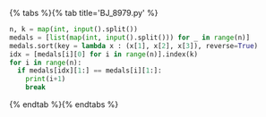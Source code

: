 {% tabs %}{% tab title='BJ_8979.py' %}

```py
n, k = map(int, input().split())
medals = [list(map(int, input().split())) for _ in range(n)]
medals.sort(key = lambda x : (x[1], x[2], x[3]), reverse=True)
idx = [medals[i][0] for i in range(n)].index(k)
for i in range(n):
  if medals[idx][1:] == medals[i][1:]:
    print(i+1)
    break
```

{% endtab %}{% endtabs %}
